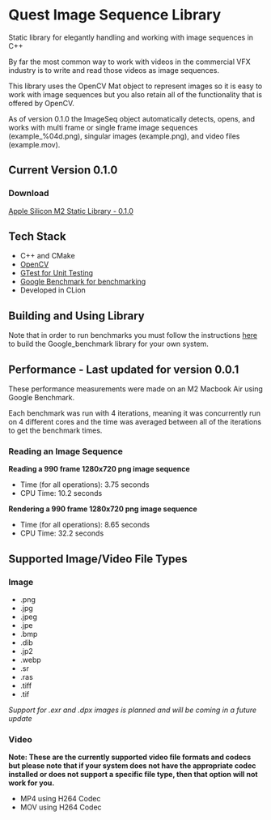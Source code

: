 # Quest Image Sequence Library
Static library for elegantly handling and working with image sequences in C++  
  
By far the most common way to work with videos in the commercial VFX industry is to write and read those videos as 
image sequences.  
  
This library uses the OpenCV Mat object to represent images so it is easy to work with image sequences
but you also retain all of the functionality that is offered by OpenCV.  

As of version 0.1.0 the ImageSeq object automatically detects, opens, and works with multi frame or single frame image sequences (example_%04d.png), singular images (example.png), and video files (example.mov).

## Current Version 0.1.0
### Download
[Apple Silicon M2 Static Library - 0.1.0](versions/lib_quest_image_sequence_0_1_0.tar)

## Tech Stack
- C++ and CMake
- [OpenCV](https://opencv.org/)
- [GTest for Unit Testing](https://github.com/google/googletest)
- [Google Benchmark for benchmarking](https://github.com/google/benchmark/tree/main)
- Developed in CLion

## Building and Using Library
Note that in order to run benchmarks you must follow the instructions [here](https://github.com/google/benchmark)
to build the Google_benchmark library for your own system.

## Performance - Last updated for version 0.0.1
These performance measurements were made on an M2 Macbook Air using Google Benchmark.  
  
Each benchmark was run with 4 iterations, meaning it was concurrently run on 4 different cores and the time was averaged
between all of the iterations to get the benchmark times.

### Reading an Image Sequence
**Reading a 990 frame 1280x720 png image sequence**  
- Time (for all operations): 3.75 seconds
- CPU Time: 10.2 seconds  

**Rendering a 990 frame 1280x720 png image sequence**
- Time (for all operations): 8.65 seconds
- CPU Time: 32.2 seconds

## Supported Image/Video File Types
### Image
- .png
- .jpg
- .jpeg
- .jpe
- .bmp
- .dib
- .jp2
- .webp
- .sr
- .ras
- .tiff
- .tif
    
*Support for .exr and .dpx images is planned and will be coming in a future update*

### Video
**Note: These are the currently supported video file formats and codecs but please note that if your system does not have the appropriate codec installed or does not support a specific file type, then that option will not work for you.**
- MP4 using H264 Codec
- MOV using H264 Codec

